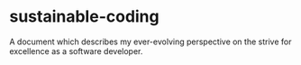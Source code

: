 # sustainable-coding
A document which describes my ever-evolving perspective on the strive for excellence as a software developer.
